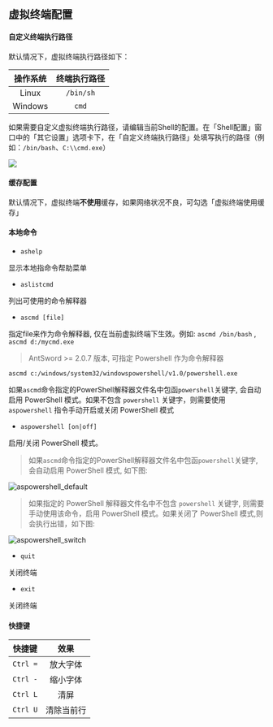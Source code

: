 虚拟终端配置
---

#### 自定义终端执行路径

默认情况下，虚拟终端执行路径如下：

操作系统 | 终端执行路径
:-:|:-:
Linux | `/bin/sh`
Windows | `cmd`

如果需要自定义虚拟终端执行路径，请编辑当前Shell的配置。在「Shell配置」窗口中的「其它设置」选项卡下，在「自定义终端执行路径」处填写执行的路径（例如：`/bin/bash`、`C:\\cmd.exe`）

![][img_main_page_1]

#### 缓存配置

默认情况下，虚拟终端**不使用**缓存，如果网络状况不良，可勾选「虚拟终端使用缓存」

[img_main_page_1]: http://as.xuanbo.cc/doc/terminal/terminal_config_1.png

#### 本地命令

* `ashelp`

 显示本地指命令帮助菜单

* `aslistcmd`

 列出可使用的命令解释器

* `ascmd [file]`

 指定file来作为命令解释器, 仅在当前虚拟终端下生效。例如: `ascmd /bin/bash` , `ascmd d:/mycmd.exe`

 > AntSword >= 2.0.7 版本, 可指定 Powershell 作为命令解释器

 `ascmd c:/windows/system32/windowspowershell/v1.0/powershell.exe`

 如果`ascmd`命令指定的PowerShell解释器文件名中包函`powershell`关键字, 会自动启用 PowerShell 模式。如果不包含 `powershell` 关键字，则需要使用 `aspowershell` 指令手动开启或关闭 PowerShell 模式

* `aspowershell [on|off]`

 启用/关闭 PowerShell 模式。

 > 如果`ascmd`命令指定的PowerShell解释器文件名中包函`powershell`关键字, 会自动启用 PowerShell 模式, 如下图:

![aspowershell_default](https://i.loli.net/2019/04/05/5ca753673efe7.png)

 > 如果指定的 PowerShell 解释器文件名中不包含 `powershell` 关键字, 则需要手动使用该命令，启用 PowerShell 模式。如果关闭了 PowerShell 模式,则会执行出错，如下图:

![aspowershell_switch](https://i.loli.net/2019/04/05/5ca75368d85fa.png)

* `quit`

 关闭终端

* `exit`

 关闭终端

#### 快捷键

快捷键 | 效果
:-:|:-:
`Ctrl =` | 放大字体
`Ctrl -` | 缩小字体
`Ctrl L` |   清屏
`Ctrl U` |清除当前行
